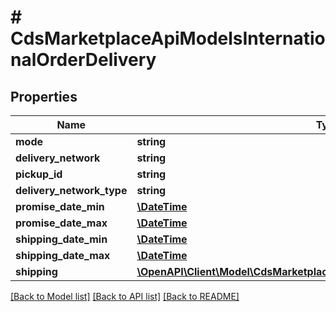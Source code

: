 # # CdsMarketplaceApiModelsInternationalOrderDelivery

## Properties

Name | Type | Description | Notes
------------ | ------------- | ------------- | -------------
**mode** | **string** |  | [optional]
**delivery_network** | **string** |  | [optional]
**pickup_id** | **string** |  | [optional]
**delivery_network_type** | **string** |  | [optional]
**promise_date_min** | [**\DateTime**](\DateTime.md) |  | [optional]
**promise_date_max** | [**\DateTime**](\DateTime.md) |  | [optional]
**shipping_date_min** | [**\DateTime**](\DateTime.md) |  | [optional]
**shipping_date_max** | [**\DateTime**](\DateTime.md) |  | [optional]
**shipping** | [**\OpenAPI\Client\Model\CdsMarketplaceApiModelsInternationalOrderShipping**](CdsMarketplaceApiModelsInternationalOrderShipping.md) |  | [optional]

[[Back to Model list]](../../README.md#models) [[Back to API list]](../../README.md#endpoints) [[Back to README]](../../README.md)
